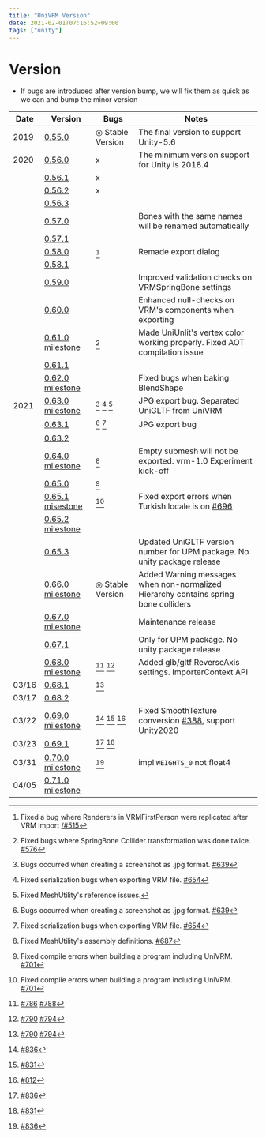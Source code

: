 ```yaml
---
title: "UniVRM Version"
date: 2021-02-01T07:16:52+09:00
tags: ["unity"]
---
```


# Version

* If bugs are introduced after version bump, we will fix them as quick as we can and bump the minor version

| Date | Version                                                                                                                          | Bugs                              | Notes                                                                        |
| ---- | -------------------------------------------------------------------------------------------------------------------------------- | --------------------------------- | ---------------------------------------------------------------------------- |
| 2019 | [0.55.0](http://github.com/vrm-c/UniVRM/releases/tag/v0.55.0)                                                                    | ◎ Stable Version                 | The final version to support Unity-5.6                                       |
| 2020 | [0.56.0](http://github.com/vrm-c/UniVRM/releases/tag/v0.56.0)                                                                    | x                                 | The minimum version support for Unity is 2018.4                              |
|      | [0.56.1](http://github.com/vrm-c/UniVRM/releases/tag/v0.56.1)                                                                    | x                                 |                                                                              |
|      | [0.56.2](http://github.com/vrm-c/UniVRM/releases/tag/v0.56.2)                                                                    | x                                 |                                                                              |
|      | [0.56.3](http://github.com/vrm-c/UniVRM/releases/tag/v0.56.3)                                                                    |                                   |                                                                              |
|      | [0.57.0](http://github.com/vrm-c/UniVRM/releases/tag/v0.57.0)                                                                    |                                   | Bones with the same names will be renamed automatically                      |
|      | [0.57.1](http://github.com/vrm-c/UniVRM/releases/tag/v0.57.1)                                                                    |                                   |                                                                              |
|      | [0.58.0](http://github.com/vrm-c/UniVRM/releases/tag/v0.58.0)                                                                    | [^firstperson_import]             | Remade export dialog                                                         |
|      | [0.58.1](http://github.com/vrm-c/UniVRM/releases/tag/v0.58.1)                                                                    |                                   |                                                                              |
|      | [0.59.0](http://github.com/vrm-c/UniVRM/releases/tag/v0.59.0)                                                                    |                                   | Improved validation checks on VRMSpringBone settings                         |
|      | [0.60.0](http://github.com/vrm-c/UniVRM/releases/tag/v0.60.0)                                                                    |                                   | Enhanced null-checks on VRM's components when exporting                      |
|      | [0.61.0](http://github.com/vrm-c/UniVRM/releases/tag/v0.61.0) [milestone](https://github.com/vrm-c/UniVRM/milestone/20?closed=1) | [^springcollider]                 | Made UniUnlit's vertex color working properly. Fixed AOT compilation issue   |
|      | [0.61.1](http://github.com/vrm-c/UniVRM/releases/tag/v0.61.1)                                                                    |                                   |                                                                              |
|      | [0.62.0](http://github.com/vrm-c/UniVRM/releases/tag/v0.62.0) [milestone](https://github.com/vrm-c/UniVRM/milestone/21?closed=1) |                                   | Fixed bugs when baking BlendShape                                            |
| 2021 | [0.63.0](http://github.com/vrm-c/UniVRM/releases/tag/v0.63.0) [milestone](https://github.com/vrm-c/UniVRM/milestone/25?closed=1) | [^jpg] [^kwmap] [^upm]            | JPG export bug. Separated UniGLTF from UniVRM                                |
|      | [0.63.1](http://github.com/vrm-c/UniVRM/releases/tag/v0.63.1)                                                                    | [^jpg] [^kwmap]                   | JPG export bug                                                               |
|      | [0.63.2](http://github.com/vrm-c/UniVRM/releases/tag/v0.63.2)                                                                    |                                   |                                                                              |
|      | [0.64.0](http://github.com/vrm-c/UniVRM/releases/tag/v0.64.0) [milestone](https://github.com/vrm-c/UniVRM/milestone/23?closed=1) | [^asmdef]                         | Empty submesh will not be exported. vrm-1.0 Experiment kick-off              |
|      | [0.65.0](http://github.com/vrm-c/UniVRM/releases/tag/v0.65.0)                                                                    | [^build]                          |                                                                              |
|      | [0.65.1](http://github.com/vrm-c/UniVRM/releases/tag/v0.65.1) [misestone](https://github.com/vrm-c/UniVRM/milestone/28?closed=1) | [^build]                          | Fixed export errors when Turkish locale is on [\#696](https://github.com/vrm-c/UniVRM/issues/696)|
|      | [0.65.2](http://github.com/vrm-c/UniVRM/releases/tag/v0.65.2) [milestone](https://github.com/vrm-c/UniVRM/milestone/29?closed=1) |                                   |                                                                              |
|      | [0.65.3](http://github.com/vrm-c/UniVRM/releases/tag/v0.65.3)                                                                    |                                   | Updated UniGLTF version number for UPM package. No unity package release     |
|      | [0.66.0](http://github.com/vrm-c/UniVRM/releases/tag/v0.66.0) [milestone](https://github.com/vrm-c/UniVRM/milestone/26?closed=1) | ◎ Stable Version                 | Added Warning messages when non-normalized Hierarchy contains spring bone colliders|
|      | [0.67.0](http://github.com/vrm-c/UniVRM/releases/tag/v0.67.0) [milestone](https://github.com/vrm-c/UniVRM/milestone/27?closed=1) |                                   | Maintenance release                                                          |
|       | [0.67.1](http://github.com/vrm-c/UniVRM/releases/tag/v0.67.1)                                                                    |                                  | Only for UPM package. No unity package release                               |
|       | [0.68.0](http://github.com/vrm-c/UniVRM/releases/tag/v0.68.0) [milestone](https://github.com/vrm-c/UniVRM/milestone/30?closed=1) | [^material_import] [^import_bug] | Added glb/gltf ReverseAxis settings. ImporterContext API                     |
| 03/16 | [0.68.1](http://github.com/vrm-c/UniVRM/releases/tag/v0.68.1)                                                                    | [^import_bug]                    |                                                                              |
| 03/17 | [0.68.2](http://github.com/vrm-c/UniVRM/releases/tag/v0.68.2)                                                                    |                                  |                                                                              |
| 03/22 | [0.69.0](http://github.com/vrm-c/UniVRM/releases/tag/v0.69.0) [milestone](https://github.com/vrm-c/UniVRM/milestone/31?closed=1) | [^MetallicOcclusion] [^EncodeToPng] [^NotUnique] | Fixed SmoothTexture conversion [\#388](https://github.com/vrm-c/UniVRM/issues/388), support Unity2020 |
| 03/23 | [0.69.1](http://github.com/vrm-c/UniVRM/releases/tag/v0.69.1)                                                                    | [^MetallicOcclusion] [^EncodeToPng] |                                                                           |
| 03/31 | [0.70.0](http://github.com/vrm-c/UniVRM/releases/tag/v0.70.0) [milestone](https://github.com/vrm-c/UniVRM/milestone/32?closed=1) | [^MetallicOcclusion]             | impl `WEIGHTS_0` not float4                                                  |
| 04/05 | [0.71.0](http://github.com/vrm-c/UniVRM/releases/tag/v0.71.0) [milestone](https://github.com/vrm-c/UniVRM/milestone/33?closed=1) |                                  |                                                                              |

[^springcollider]: Fixed bugs where SpringBone Collider transformation was done twice. [\#576](https://github.com/vrm-c/UniVRM/issues/576)
[^jpg]: Bugs occurred when creating a screenshot as .jpg format. [\#639](https://github.com/vrm-c/UniVRM/issues/639)
[^kwmap]: Fixed serialization bugs when exporting VRM file. [\#654](https://github.com/vrm-c/UniVRM/issues/654)
[^upm]: Fixed MeshUtility's reference issues.
[^asmdef]: Fixed MeshUtility's assembly definitions. [\#687](https://github.com/vrm-c/UniVRM/pull/687)
[^build]: Fixed compile errors when building a program including UniVRM. [\#701](https://github.com/vrm-c/UniVRM/issues/701)
[^firstperson_import]: Fixed a bug where Renderers in VRMFirstPerson were replicated after VRM import [/#515](https://github.com/vrm-c/UniVRM/issues/515)
[^material_import]: [\#786](https://github.com/vrm-c/UniVRM/issues/786) [\#788](https://github.com/vrm-c/UniVRM/issues/788)
[^import_bug]: [\#790](https://github.com/vrm-c/UniVRM/issues/790) [\#794](https://github.com/vrm-c/UniVRM/issues/794)
[^NotUnique]: [\#812](https://github.com/vrm-c/UniVRM/pull/812)
[^EncodeToPng]: [\#831](https://github.com/vrm-c/UniVRM/pull/831)
[^MetallicOcclusion]: [\#836](https://github.com/vrm-c/UniVRM/issues/836)
